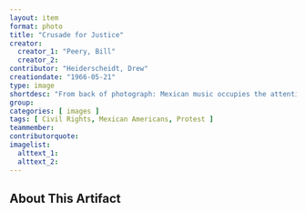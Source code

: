 ```yaml
---
layout: item
format: photo
title: "Crusade for Justice"
creator:
  creator_1: "Peery, Bill"
  creator_2:
contributor: "Heiderscheidt, Drew"
creationdate: "1966-05-21"
type: image
shortdesc: "From back of photograph: Mexican music occupies the attention of Spanish-Americans and others at a political action rally of the 'Crusade for Justice' in Civic Center. The rally, headed by Rudolph (Corky) Gonzales, also included voter registration at the Denver Election Commission, a sign-carrying march around City Hall, and a demonstration political caucus at the Denver Labor Center."
group: 
categories: [ images ] 
tags: [ Civil Rights, Mexican Americans, Protest ]
teammember: 
contributorquote: 
imagelist: 
  alttext_1: 
  alttext_2: 
---
```

## About This Artifact

